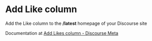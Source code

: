 # Add Like column

Add the Like column to the **/latest** homepage of your Discourse site

Documentation at [Add Likes column - Discourse Meta](https://meta.discourse.org/t/add-likes-column/116416)
